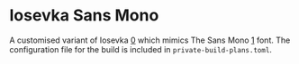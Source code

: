 # Iosevka Sans Mono

A customised variant of Iosevka [0] which mimics The Sans Mono [1] font. The
configuration file for the build is included in `private-build-plans.toml`.

[0]: https://github.com/be5invis/Iosevka
[1]: https://www.lucasfonts.com/fonts/the-sans-mono
